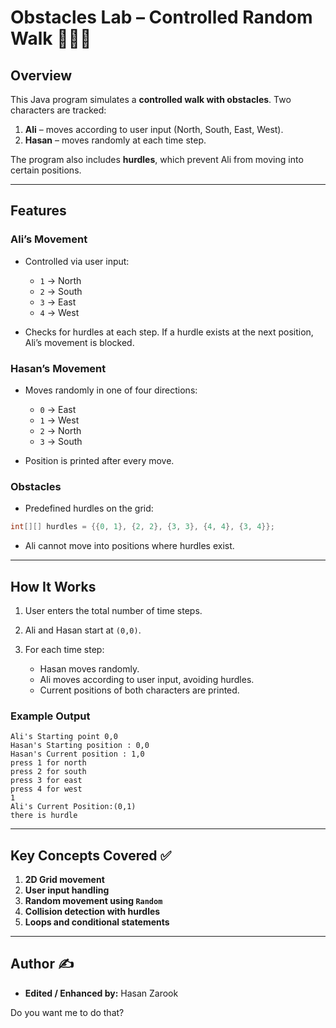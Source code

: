 
# Obstacles Lab – Controlled Random Walk 🏃‍♂️🛑

## Overview

This Java program simulates a **controlled walk with obstacles**. Two characters are tracked:

1. **Ali** – moves according to user input (North, South, East, West).
2. **Hasan** – moves randomly at each time step.

The program also includes **hurdles**, which prevent Ali from moving into certain positions.

---

## Features

### Ali’s Movement

* Controlled via user input:

  * `1` → North
  * `2` → South
  * `3` → East
  * `4` → West
* Checks for hurdles at each step. If a hurdle exists at the next position, Ali’s movement is blocked.

### Hasan’s Movement

* Moves randomly in one of four directions:

  * `0` → East
  * `1` → West
  * `2` → North
  * `3` → South
* Position is printed after every move.

### Obstacles

* Predefined hurdles on the grid:

```java
int[][] hurdles = {{0, 1}, {2, 2}, {3, 3}, {4, 4}, {3, 4}};
```

* Ali cannot move into positions where hurdles exist.

---

## How It Works

1. User enters the total number of time steps.
2. Ali and Hasan start at `(0,0)`.
3. For each time step:

   * Hasan moves randomly.
   * Ali moves according to user input, avoiding hurdles.
   * Current positions of both characters are printed.

### Example Output

```
Ali's Starting point 0,0
Hasan's Starting position : 0,0
Hasan's Current position : 1,0
press 1 for north
press 2 for south
press 3 for east
press 4 for west
1
Ali's Current Position:(0,1)
there is hurdle
```

---

## Key Concepts Covered ✅

1. **2D Grid movement**
2. **User input handling**
3. **Random movement using `Random`**
4. **Collision detection with hurdles**
5. **Loops and conditional statements**

---

## Author ✍️

* **Edited / Enhanced by:** Hasan Zarook 


Do you want me to do that?
